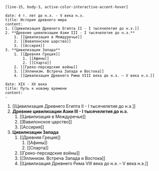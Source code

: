 ```timeline-labeled
[line-15, body-3, active-color-interactive-accent-hover]

date: 4 т. лет до н.э. - V века н.э.
title: История древнего мира
content:
1. [[Цивилизация Древнего Египта II - I тысячелетия до н.э.]]
2. **Древние цивилизации Азии III - I тысячелетия до н.э.**
	1. [[Цивилизация в Междуречье]]
	2. [[Вавилонское царство]]
	3. [[Ассирия]]
3. **Цивилизации Запада**
	1. [[Древняя Греция]]
		1. [[Афины]]
		2. [[Спарта]]
	2. [[Греко-персидские войны]]
	3. [[Эллинизм. Встреча Запада и Востока]]
	4. [[Цивилизация Древнего Рима VIII века до н.э. – V века н.э.]]

date: XIX - XX века
title: Путь к новому времени
content:
- 
```

1. [[Цивилизация Древнего Египта II - I тысячелетия до н.э.]]
2. **Древние цивилизации Азии III - I тысячелетия до н.э.**
	1. [[Цивилизация в Междуречье]]
	2. [[Вавилонское царство]]
	3. [[Ассирия]]
3. **Цивилизации Запада**
	1. [[Древняя Греция]]
		1. [[Афины]]
		2. [[Спарта]]
	2. [[Греко-персидские войны]]
	3. [[Эллинизм. Встреча Запада и Востока]]
	4. [[Цивилизация Древнего Рима VIII века до н.э. – V века н.э.]]